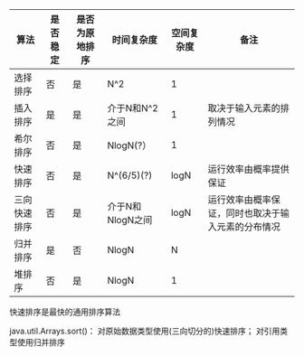|算法|是否稳定|是否为原地排序|时间复杂度|空间复杂度|备注|
|---|---|---|---|---|---|
|选择排序|否|是|N^2|1||
|插入排序|是|是|介于N和N^2之间|1|取决于输入元素的排列情况|
|希尔排序|否|是|NlogN(?）|1||
|快速排序|否|是|N^(6/5)(?)|logN|运行效率由概率提供保证|
|三向快速排序|否|是|介于N和NlogN之间|logN|运行效率由概率保证，同时也取决于输入元素的分布情况|
|归并排序|是|否|NlogN|N||
|堆排序|否|是|NlogN|1||

快速排序是最快的通用排序算法

java.util.Arrays.sort()：
对原始数据类型使用(三向切分的)快速排序；
对引用类型使用归并排序
